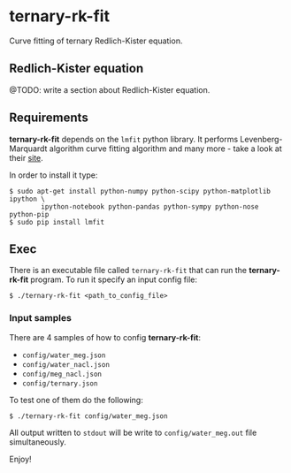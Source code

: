 # ternary-rk-fit

Curve fitting of ternary Redlich-Kister equation.

## Redlich-Kister equation

@TODO: write a section about Redlich-Kister equation.

## Requirements

**ternary-rk-fit** depends on the `lmfit` python library. It performs Levenberg-Marquardt algorithm curve fitting algorithm and many more - take a look at their [site](http://cars9.uchicago.edu/software/python/lmfit/ "lmfit").

In order to install it type:

```
$ sudo apt-get install python-numpy python-scipy python-matplotlib ipython \
        ipython-notebook python-pandas python-sympy python-nose python-pip
$ sudo pip install lmfit
```

## Exec

There is an executable file called `ternary-rk-fit` that can run the **ternary-rk-fit** program. To run it specify an input config file:

`$ ./ternary-rk-fit <path_to_config_file>`

### Input samples

There are 4 samples of how to config **ternary-rk-fit**:

- `config/water_meg.json`
- `config/water_nacl.json`
- `config/meg_nacl.json`
- `config/ternary.json`

To test one of them do the following:

`$ ./ternary-rk-fit config/water_meg.json`

All output written to `stdout` will be write to `config/water_meg.out` file simultaneously.

Enjoy!

